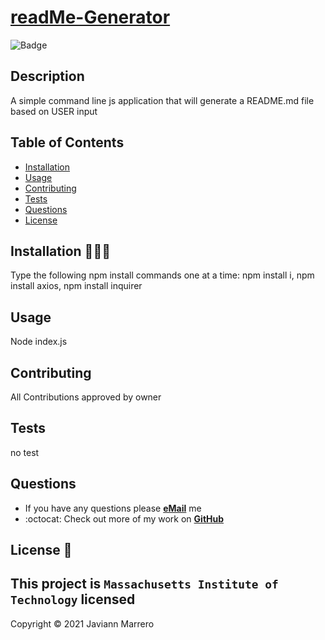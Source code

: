 
# [ readMe-Generator](https://github.com/javiistacks/readMe-Generator)

![Badge](https://img.shields.io/badge/license-MIT-f2056c)

## Description
A simple command line js application that will generate a README.md file based on USER input
## Table of Contents
* [Installation](#installation)
* [Usage](#usage)
* [Contributing](#contributing)
* [Tests](#tests)
* [Questions](#questions)
* [License](#license)

## Installation 👨🏽‍💻 <a name="installation"></a>
Type the following npm install commands one at a time: npm install i, npm install axios, npm install inquirer

## Usage <a name="usage"></a>
Node index.js 

## Contributing <a name="contributing"></a>
All Contributions approved by owner

## Tests <a name="tests"></a>
no test


## Questions <a name="questions"></a>

* If you have any questions please [**eMail**](mailto:javiann.marrero@icloud.com) me
* :octocat: Check out more of my work on [**GitHub**](https://github.com/javiistacks)


## License 📝 <a name="license"></a>

This project is **`Massachusetts Institute of Technology`** licensed
---
 Copyright ©️ 2021  Javiann Marrero
